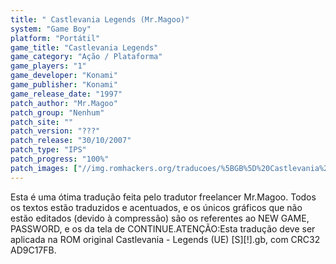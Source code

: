 ```yaml
---
title: " Castlevania Legends (Mr.Magoo)"
system: "Game Boy"
platform: "Portátil"
game_title: "Castlevania Legends"
game_category: "Ação / Plataforma"
game_players: "1"
game_developer: "Konami"
game_publisher: "Konami"
game_release_date: "1997"
patch_author: "Mr.Magoo"
patch_group: "Nenhum"
patch_site: ""
patch_version: "???"
patch_release: "30/10/2007"
patch_type: "IPS"
patch_progress: "100%"
patch_images: ["//img.romhackers.org/traducoes/%5BGB%5D%20Castlevania%20-%20Legends%20-%20Mr.Magoo%20-%2001.png","//img.romhackers.org/traducoes/%5BGB%5D%20Castlevania%20-%20Legends%20-%20Mr.Magoo%20-%2002.png","//img.romhackers.org/traducoes/%5BGB%5D%20Castlevania%20-%20Legends%20-%20Mr.Magoo%20-%2003.png"]
---
```

Esta é uma ótima tradução feita pelo tradutor freelancer Mr.Magoo. Todos os textos estão traduzidos e acentuados, e os únicos gráficos que não estão editados (devido à compressão) são os referentes ao NEW GAME, PASSWORD, e os da tela de CONTINUE.ATENÇÃO:Esta tradução deve ser aplicada na ROM original Castlevania - Legends (UE) [S][!].gb, com CRC32 AD9C17FB.